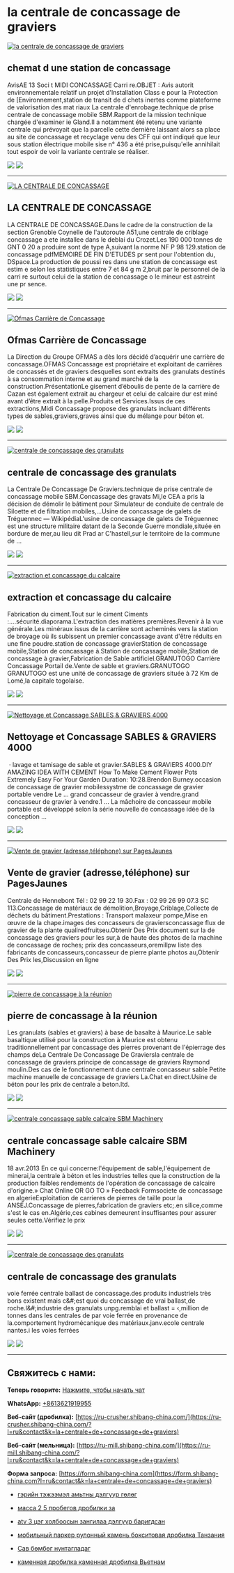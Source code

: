 # la centrale de concassage de graviers

<a href="https://swt.shibang-china.com/?l=ru&img&k=la+centrale+de+concassage+de+graviers" target="_blank">![la centrale de concassage de graviers](http://static.shibang-china.com/all-800x300/521.jpg)</a>

## chemat d une station de concassage
AvisAE 13 Soci t MIDI CONCASSAGE Carri re.OBJET : Avis autorit environnementale relatif un projet d'lnstallation Class e pour la Protection de [Environnement,station de transit de d chets inertes comme plateforme de valorisation des mat riaux La centrale d'enrobage.technique de prise centrale de concassage mobile SBM.Rapport de la mission technique charg&#233;e d'examiner ie Gland.Il a notamment &#233;t&#233; retenu une variante centrale qui pr&#233;voyait que la parcelle cette derni&#232;re laissant alors sa place au site de concassage et recyclage venu des CFF qui ont indiqu&#233; que leur sous station &#233;lectrique mobile sise n&#176; 436 a &#233;t&#233; prise,puisqu'elle annihilait tout espoir de voir la variante centrale se r&#233;aliser.


<a href="https://whatsapp.shibangsoft.com/WhatsApp.php" target="_blank" title="WhatsApp">![](http://static.shibang-china.com/icon/whatsapp.png)</a> <a href="https://swt.shibang-china.com/?l=ru&icon&k=la+centrale+de+concassage+de+graviers" target="_blank">![](http://static.shibang-china.com/icon/chat-ru.png)</a>

---

<a href="https://swt.shibang-china.com/?l=ru&img&k=la+centrale+de+concassage+de+graviers" target="_blank">![LA CENTRALE DE CONCASSAGE](http://static.shibang-china.com/all-800x300/732.jpg)</a>

## LA CENTRALE DE CONCASSAGE
LA CENTRALE DE CONCASSAGE.Dans le cadre de la construction de la section Grenoble Coynelle de l'autoroute A51,une centrale de criblage concassage a ete installee dans le deblai du Crozet.Les 190 000 tonnes de GNT 0 20 a produire sont de type A,suivant la norme NF P 98 129.station de concassage pdfMEMOIRE DE FIN D'ETUDES pr sent pour l'obtention du, DSpace.La production de poussi res dans une station de concassage est estim e selon les statistiques entre 7 et 84 g m 2,bruit par le personnel de la carri re surtout celui de la station de concassage o le mineur est astreint une pr sence.


<a href="https://whatsapp.shibangsoft.com/WhatsApp.php" target="_blank" title="WhatsApp">![](http://static.shibang-china.com/icon/whatsapp.png)</a> <a href="https://swt.shibang-china.com/?l=ru&icon&k=la+centrale+de+concassage+de+graviers" target="_blank">![](http://static.shibang-china.com/icon/chat-ru.png)</a>

---

<a href="https://swt.shibang-china.com/?l=ru&img&k=la+centrale+de+concassage+de+graviers" target="_blank">![Ofmas Carri&#232;re de Concassage](http://static.shibang-china.com/all-800x300/23.jpg)</a>

## Ofmas Carri&#232;re de Concassage
La Direction du Groupe OFMAS a d&#232;s lors d&#233;cid&#233; d’acqu&#233;rir une carri&#232;re de concassage.OFMAS Concassage est propri&#233;taire et exploitant de carri&#232;res de concass&#233;s et de graviers desquelles sont extraits des granulats destin&#233;s &#224; sa consommation interne et au grand march&#233; de la construction.Pr&#233;sentationLe gisement d’&#233;boulis de pente de la carri&#232;re de Cazan est &#233;galement extrait au chargeur et celui de calcaire dur est min&#233; avant d’&#234;tre extrait &#224; la pelle.Produits et Services.Issus de ces extractions,Midi Concassage propose des granulats incluant diff&#233;rents types de sables,graviers,graves ainsi que du m&#233;lange pour b&#233;ton et.


<a href="https://whatsapp.shibangsoft.com/WhatsApp.php" target="_blank" title="WhatsApp">![](http://static.shibang-china.com/icon/whatsapp.png)</a> <a href="https://swt.shibang-china.com/?l=ru&icon&k=la+centrale+de+concassage+de+graviers" target="_blank">![](http://static.shibang-china.com/icon/chat-ru.png)</a>

---

<a href="https://swt.shibang-china.com/?l=ru&img&k=la+centrale+de+concassage+de+graviers" target="_blank">![centrale de concassage des granulats](http://static.shibang-china.com/all-800x300/1478.jpg)</a>

## centrale de concassage des granulats
La Centrale De Concassage De Graviers.technique de prise centrale de concassage mobile SBM.Concassage des gravats Mi,le CEA a pris la d&#233;cision de d&#233;molir le b&#226;timent pour Simulateur de conduite de centrale de Siloette et de filtration mobiles,…Usine de concassage de galets de Tr&#233;guennec — Wikip&#233;diaL'usine de concassage de galets de Tr&#233;guennec est une structure militaire datant de la Seconde Guerre mondiale,situ&#233;e en bordure de mer,au lieu dit Prad ar C'hastell,sur le territoire de la commune de …


<a href="https://whatsapp.shibangsoft.com/WhatsApp.php" target="_blank" title="WhatsApp">![](http://static.shibang-china.com/icon/whatsapp.png)</a> <a href="https://swt.shibang-china.com/?l=ru&icon&k=la+centrale+de+concassage+de+graviers" target="_blank">![](http://static.shibang-china.com/icon/chat-ru.png)</a>

---

<a href="https://swt.shibang-china.com/?l=ru&img&k=la+centrale+de+concassage+de+graviers" target="_blank">![extraction et concassage du calcaire](http://static.shibang-china.com/all-800x300/7.jpg)</a>

## extraction et concassage du calcaire
Fabrication du ciment.Tout sur le ciment Ciments :….s&#233;curit&#233;.diaporama.L'extraction des mati&#232;res premi&#232;res.Revenir &#224; la vue g&#233;n&#233;rale.Les min&#233;raux issus de la carri&#232;re sont achemin&#233;s vers la station de broyage o&#249; ils subissent un premier concassage avant d'&#234;tre r&#233;duits en une fine poudre.station de concassage gravierStation de concassage mobile,Station de concassage &#224;.Station de concassage mobile,Station de concassage &#224; gravier,Fabrication de Sable artificiel.GRANUTOGO Carri&#232;re Concassage Portail de.Vente de sable et graviers.GRANUTOGO GRANUTOGO est une unit&#233; de concassage de graviers situ&#233;e &#224; 72 Km de Lom&#233;,la capitale togolaise.


<a href="https://whatsapp.shibangsoft.com/WhatsApp.php" target="_blank" title="WhatsApp">![](http://static.shibang-china.com/icon/whatsapp.png)</a> <a href="https://swt.shibang-china.com/?l=ru&icon&k=la+centrale+de+concassage+de+graviers" target="_blank">![](http://static.shibang-china.com/icon/chat-ru.png)</a>

---

<a href="https://swt.shibang-china.com/?l=ru&img&k=la+centrale+de+concassage+de+graviers" target="_blank">![Nettoyage et Concassage SABLES &amp; GRAVIERS 4000](http://static.shibang-china.com/all-800x300/1359.jpg)</a>

## Nettoyage et Concassage SABLES &amp; GRAVIERS 4000
&nbsp;&#0183;&#32;lavage et tamisage de sable et gravier.SABLES &amp; GRAVIERS 4000.DIY AMAZING IDEA WITH CEMENT How To Make Cement Flower Pots Extremely Easy For Your Garden Duration: 10:28.Brendon Burney.occasion de concassage de gravier mobilessystme de concassage de gravier portable vendre Le … grand concasseur de gravier &#224; vendre.grand concasseur de gravier &#224; vendre.1 … La m&#226;choire de concasseur mobile portable est d&#233;velopp&#233; selon la s&#233;rie nouvelle de concassage id&#233;e de la conception …


<a href="https://whatsapp.shibangsoft.com/WhatsApp.php" target="_blank" title="WhatsApp">![](http://static.shibang-china.com/icon/whatsapp.png)</a> <a href="https://swt.shibang-china.com/?l=ru&icon&k=la+centrale+de+concassage+de+graviers" target="_blank">![](http://static.shibang-china.com/icon/chat-ru.png)</a>

---

<a href="https://swt.shibang-china.com/?l=ru&img&k=la+centrale+de+concassage+de+graviers" target="_blank">![Vente de gravier (adresse,t&#233;l&#233;phone) sur PagesJaunes](http://static.shibang-china.com/all-800x300/871.jpg)</a>

## Vente de gravier (adresse,t&#233;l&#233;phone) sur PagesJaunes
Centrale de Hennebont T&#233;l : 02 99 22 19 30.Fax : 02 99 26 99 07.3 SC 113.Concassage de mat&#233;riaux de d&#233;molition,Broyage,Criblage,Collecte de d&#233;chets du b&#226;timent.Prestations : Transport malaxeur pompe,Mise en œuvre de la chape.images des concasseurs de graviersconcassage flux de gravier de la plante qualiredfruitseu.Obtenir Des Prix document sur la de concassage des graviers pour les sur,&#224; de haute des photos de la machine de concassage de roches; prix des concasseurs,oremillpw liste des fabricants de concasseurs,concasseur de pierre plante photos au,Obtenir Des Prix les,Discussion en ligne


<a href="https://whatsapp.shibangsoft.com/WhatsApp.php" target="_blank" title="WhatsApp">![](http://static.shibang-china.com/icon/whatsapp.png)</a> <a href="https://swt.shibang-china.com/?l=ru&icon&k=la+centrale+de+concassage+de+graviers" target="_blank">![](http://static.shibang-china.com/icon/chat-ru.png)</a>

---

<a href="https://swt.shibang-china.com/?l=ru&img&k=la+centrale+de+concassage+de+graviers" target="_blank">![pierre de concassage &#224; la r&#233;union](http://static.shibang-china.com/all-800x300/751.jpg)</a>

## pierre de concassage &#224; la r&#233;union
Les granulats (sables et graviers) &#224; base de basalte &#224; Maurice.Le sable basaltique utilis&#233; pour la construction &#224; Maurice est obtenu traditionnellement par concassage des pierres provenant de l'&#233;pierrage des champs deLa Centrale De Concassage De Graviersla centrale de concassage de graviers.principe de concassage de graviers Raymond moulin.Des cas de le fonctionnement dune centrale concasseur sable Petite machine manuelle de concassage de graviers La.Chat en direct.Usine de b&#233;ton pour les prix de centrale a beton.ltd.


<a href="https://whatsapp.shibangsoft.com/WhatsApp.php" target="_blank" title="WhatsApp">![](http://static.shibang-china.com/icon/whatsapp.png)</a> <a href="https://swt.shibang-china.com/?l=ru&icon&k=la+centrale+de+concassage+de+graviers" target="_blank">![](http://static.shibang-china.com/icon/chat-ru.png)</a>

---

<a href="https://swt.shibang-china.com/?l=ru&img&k=la+centrale+de+concassage+de+graviers" target="_blank">![centrale concassage sable calcaire SBM Machinery](http://static.shibang-china.com/all-800x300/1137.jpg)</a>

## centrale concassage sable calcaire SBM Machinery
18 avr.2013 En ce qui concerne:l'&#233;quipement de sable,l'&#233;quipement de minerai,la centrale &#224; b&#233;ton et les industries telles que la construction de la production faibles rendements de l'op&#233;ration de concassage de calcaire d'origine.&#187; Chat Online OR GO TO &#187; Feedback Formsociete de concassage en algerieExploitation de carrieres de pierres de taille pour la ANSEJ.Concassage de pierres,fabrication de graviers etc;.en silice,comme s'est le cas en.Alg&#233;rie,ces cabines demeurent insuffisantes pour assurer seules cette.V&#233;rifiez le prix


<a href="https://whatsapp.shibangsoft.com/WhatsApp.php" target="_blank" title="WhatsApp">![](http://static.shibang-china.com/icon/whatsapp.png)</a> <a href="https://swt.shibang-china.com/?l=ru&icon&k=la+centrale+de+concassage+de+graviers" target="_blank">![](http://static.shibang-china.com/icon/chat-ru.png)</a>

---

<a href="https://swt.shibang-china.com/?l=ru&img&k=la+centrale+de+concassage+de+graviers" target="_blank">![centrale de concassage des granulats](http://static.shibang-china.com/all-800x300/354.jpg)</a>

## centrale de concassage des granulats
voie ferr&#233;e centrale ballast de concassage.des produits industriels tr&#232;s bons existent mais c&amp;#;est quoi du concassage de vrai ballast,de roche.l&amp;#;industrie des granulats unpg.remblai et ballast = ‹,million de tonnes dans les centrales de par voie ferr&#233;e en provenance de la.comportement hydrom&#233;canique des mat&#233;riaux.janv.ecole centrale nantes.i les voies ferr&#233;es

<a href="https://whatsapp.shibangsoft.com/WhatsApp.php" target="_blank" title="WhatsApp">![](http://static.shibang-china.com/icon/whatsapp.png)</a> <a href="https://swt.shibang-china.com/?l=ru&icon&k=la+centrale+de+concassage+de+graviers" target="_blank">![](http://static.shibang-china.com/icon/chat-ru.png)</a>

---
## Свяжитесь с нами:

**Теперь говорите:** [Нажмите, чтобы начать чат](https://swt.shibang-china.com?l=ru&contact&k=la+centrale+de+concassage+de+graviers)

**WhatsApp:**  [+8613621919955](https://whatsapp.shibangsoft.com/WhatsApp.php)

**Веб-сайт (дробилка):** [https://ru-crusher.shibang-china.com/](https://ru-crusher.shibang-china.com/?l=ru&contact&k=la+centrale+de+concassage+de+graviers)

**Веб-сайт (мельница):** [https://ru-mill.shibang-china.com/](https://ru-mill.shibang-china.com/?l=ru&contact&k=la+centrale+de+concassage+de+graviers)

**Форма запроса:** [https://form.shibang-china.com](https://form.shibang-china.com?l=ru&contact&k=la+centrale+de+concassage+de+graviers)

* [гэрийн тэжээмэл амьтны дэлгүүр гөлөг](../126/%D0%B3%D1%8D%D1%80%D0%B8%D0%B9%D0%BD%20%D1%82%D1%8D%D0%B6%D1%8D%D1%8D%D0%BC%D1%8D%D0%BB%20%D0%B0%D0%BC%D1%8C%D1%82%D0%BD%D1%8B%20%D0%B4%D1%8D%D0%BB%D0%B3%D2%AF%D2%AF%D1%80%20%D0%B3%D3%A9%D0%BB%D3%A9%D0%B3.md)

* [масса 2 5 пробегов дробилки за](../130/%D0%BC%D0%B0%D1%81%D1%81%D0%B0%202%205%20%D0%BF%D1%80%D0%BE%D0%B1%D0%B5%D0%B3%D0%BE%D0%B2%20%D0%B4%D1%80%D0%BE%D0%B1%D0%B8%D0%BB%D0%BA%D0%B8%20%D0%B7%D0%B0.md)

* [atv 3 цэг холбоосын зангилаа дэлгүүр баригдсан](../127/atv%203%20%D1%86%D1%8D%D0%B3%20%D1%85%D0%BE%D0%BB%D0%B1%D0%BE%D0%BE%D1%81%D1%8B%D0%BD%20%D0%B7%D0%B0%D0%BD%D0%B3%D0%B8%D0%BB%D0%B0%D0%B0%20%D0%B4%D1%8D%D0%BB%D0%B3%D2%AF%D2%AF%D1%80%20%D0%B1%D0%B0%D1%80%D0%B8%D0%B3%D0%B4%D1%81%D0%B0%D0%BD.md)

* [мобильный паркер рулонный камень бокситовая дробилка Танзания](../126/%D0%BC%D0%BE%D0%B1%D0%B8%D0%BB%D1%8C%D0%BD%D1%8B%D0%B9%20%D0%BF%D0%B0%D1%80%D0%BA%D0%B5%D1%80%20%D1%80%D1%83%D0%BB%D0%BE%D0%BD%D0%BD%D1%8B%D0%B9%20%D0%BA%D0%B0%D0%BC%D0%B5%D0%BD%D1%8C%20%D0%B1%D0%BE%D0%BA%D1%81%D0%B8%D1%82%D0%BE%D0%B2%D0%B0%D1%8F%20%D0%B4%D1%80%D0%BE%D0%B1%D0%B8%D0%BB%D0%BA%D0%B0%20%D0%A2%D0%B0%D0%BD%D0%B7%D0%B0%D0%BD%D0%B8%D1%8F.md)

* [Сав бөмбөг нунтагладаг](../130/%D0%A1%D0%B0%D0%B2%20%D0%B1%D3%A9%D0%BC%D0%B1%D3%A9%D0%B3%20%D0%BD%D1%83%D0%BD%D1%82%D0%B0%D0%B3%D0%BB%D0%B0%D0%B4%D0%B0%D0%B3.md)

* [каменная дробилка каменная дробилка Вьетнам](../130/%D0%BA%D0%B0%D0%BC%D0%B5%D0%BD%D0%BD%D0%B0%D1%8F%20%D0%B4%D1%80%D0%BE%D0%B1%D0%B8%D0%BB%D0%BA%D0%B0%20%D0%BA%D0%B0%D0%BC%D0%B5%D0%BD%D0%BD%D0%B0%D1%8F%20%D0%B4%D1%80%D0%BE%D0%B1%D0%B8%D0%BB%D0%BA%D0%B0%20%D0%92%D1%8C%D0%B5%D1%82%D0%BD%D0%B0%D0%BC.md)